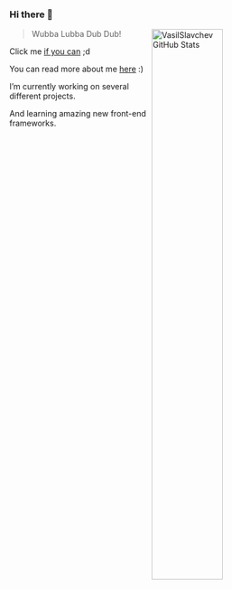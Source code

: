 <!--
**VasilSlavchev/vasilslavchev** is a ✨ _special_ ✨ repository because its `README.md` (this file) appears on your GitHub profile.
Here are some ideas to get you started:
- 🔭 I’m currently working on ...
- 🌱 I’m currently learning ...
- 👯 I’m looking to collaborate on ...
- 🤔 I’m looking for help with ...
- 💬 Ask me about ...
- 📫 How to reach me: ...
- 😄 Pronouns: ...
- ⚡ Fun fact: ...
-->
### Hi there 👋

<div class="position-relative">
    <div class="Box mt-4">
        <div class="Box-body p-4">
            <article class="markdown-body entry-content container-lg f5" itemprop="text">
                <div class="pinned-item-list-item-content">
                    <p class="mb-0 f6 color-text-secondary">
                        <a href="https://VasilSlavchev.info" class="pinned-item-meta Link--muted">
                            <img src="https://github-readme-stats.vercel.app/api?username=VasilSlavchev&show_icons=true" 
                                 alt="VasilSlavchev GitHub Stats" align="right" style="width: 50%;">
                        </a>
                        <!-- <a href="https://VasilSlavchev.info" class="pinned-item-meta Link--muted">
                            <img src="https://github-readme-stats.vercel.app/api/wakatime?username=VasilSlavchev" 
                                 alt="VasilSlavchev Wakatime Stats" align="right" style="width: 50%;">
                        </a> -->
                    </p>
                </div>
                <!-- Most Used Languages -->
                <!--
                <div class="pinned-item-list-item-content">
                    <p class="pinned-item-desc color-text-secondary text-small d-block mt-2 mb-3">
                        Most Used Languages
                    </p>
                    <p class="mb-0 f6 color-text-secondary">
                        <a href="https://VasilSlavchev.info" class="pinned-item-meta Link--muted">
                            <img src="https://github-readme-stats.vercel.app/api/top-langs/?username=VasilSlavchev&layout=compact" alt="VasilSlavchev Most Used Languages">
                        </a>
                    </p> 
                </div>
                -->
                <!-- Most Used Languages -->
                <blockquote>
                <p>Wubba Lubba Dub Dub!</p>
                </blockquote>
                <div class="d-flex flex-justify-between">
                    <div class="text-mono text-small mb-3 text-bold flex-auto min-width-0">
                        <p>Click <span class="color-text-tertiary"> me </span>
                            <a href="https://vasilslavchev.github.io/" class="no-underline Link--primary">if you can</a> ;d
                        <p>
                        <p>You can read more <span class="color-text-tertiary"> about me </span>
                            <a href="https://VasilSlavchev.info" class="no-underline Link--primary">here</a> :)
                        <p>
                        <p>
                            I’m currently working on several different projects.
                        </p>
                        <p>
                            And learning amazing new front-end frameworks.
                        </p>
                    </div>
                </div>
            </article>
        </div>
    </div>
</div>
